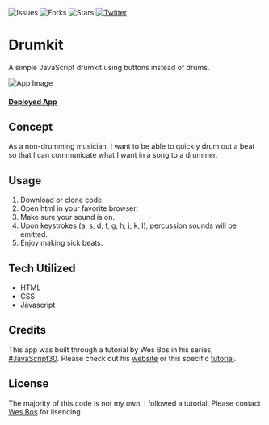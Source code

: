 ![Issues](https://img.shields.io/github/issues/clauries/Drumkit)  ![Forks](https://img.shields.io/github/forks/clauries/Drumkit)  ![Stars](https://img.shields.io/github/stars/clauries/Drumkit) [![Twitter](https://img.shields.io/twitter/url?style=social)](https://twitter.com/intent/tweet?text=Wow:&url=https%3A%2F%2Fgithub.com%2Fclauries%2FDrumkit)

# Drumkit
A simple JavaScript drumkit using buttons instead of drums.


<img src="#" alt="App Image"/>

#### [Deployed App](#)

## Concept
As a non-drumming musician, I want to be able to quickly drum out a beat so that I can communicate what I want in a song to a drummer.

## Usage
1. Download or clone code.
2. Open html in your favorite browser.
3. Make sure your sound is on.
4. Upon keystrokes (a, s, d, f, g, h, j, k, l), percussion sounds will be emitted.
5. Enjoy making sick beats. 


## Tech Utilized
* HTML
* CSS
* Javascript


## Credits
This app was built through a tutorial by Wes Bos in his series, [#JavaScript30](https://JavaScript30.com). Please check out his [website](https://wesbos.com/) or this specific [tutorial](https://youtu.be/VuN8qwZoego).


## License

The majority of this code is not my own. I followed a tutorial. Please contact [Wes Bos](https://wesbos.com/contact/) for lisencing.